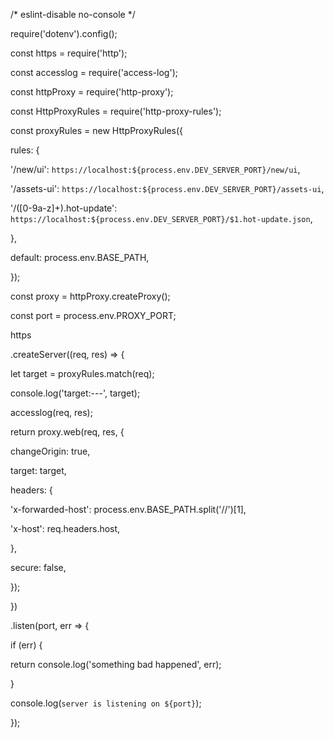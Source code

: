 /* eslint-disable no-console */

require('dotenv').config();

  

const https = require('http');

  

const accesslog = require('access-log');

const httpProxy = require('http-proxy');

const HttpProxyRules = require('http-proxy-rules');

  

const proxyRules = new HttpProxyRules({

rules: {

'/new/ui': `https://localhost:${process.env.DEV_SERVER_PORT}/new/ui`,

'/assets-ui': `https://localhost:${process.env.DEV_SERVER_PORT}/assets-ui`,

'/([0-9a-z]+).hot-update': `https://localhost:${process.env.DEV_SERVER_PORT}/$1.hot-update.json`,

},

default: process.env.BASE_PATH,

});

  

const proxy = httpProxy.createProxy();

const port = process.env.PROXY_PORT;

  

https

.createServer((req, res) => {

let target = proxyRules.match(req);

console.log('target:---', target);

accesslog(req, res);

return proxy.web(req, res, {

changeOrigin: true,

target: target,

headers: {

'x-forwarded-host': process.env.BASE_PATH.split('//')[1],

'x-host': req.headers.host,

},

secure: false,

});

})

.listen(port, err => {

if (err) {

return console.log('something bad happened', err);

}

console.log(`server is listening on ${port}`);

});